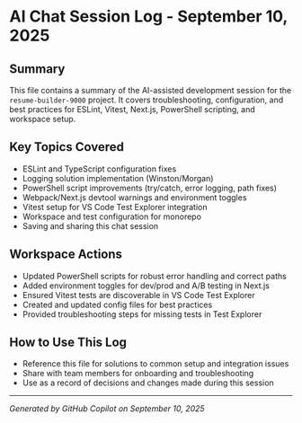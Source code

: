 # AI Chat Session Log - September 10, 2025

## Summary
This file contains a summary of the AI-assisted development session for the `resume-builder-9000` project. It covers troubleshooting, configuration, and best practices for ESLint, Vitest, Next.js, PowerShell scripting, and workspace setup.

## Key Topics Covered
- ESLint and TypeScript configuration fixes
- Logging solution implementation (Winston/Morgan)
- PowerShell script improvements (try/catch, error logging, path fixes)
- Webpack/Next.js devtool warnings and environment toggles
- Vitest setup for VS Code Test Explorer integration
- Workspace and test configuration for monorepo
- Saving and sharing this chat session

## Workspace Actions
- Updated PowerShell scripts for robust error handling and correct paths
- Added environment toggles for dev/prod and A/B testing in Next.js
- Ensured Vitest tests are discoverable in VS Code Test Explorer
- Created and updated config files for best practices
- Provided troubleshooting steps for missing tests in Test Explorer

## How to Use This Log
- Reference this file for solutions to common setup and integration issues
- Share with team members for onboarding and troubleshooting
- Use as a record of decisions and changes made during this session

---
*Generated by GitHub Copilot on September 10, 2025*
